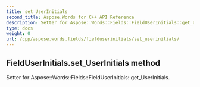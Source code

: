 ```yaml
---
title: set_UserInitials
second_title: Aspose.Words for C++ API Reference
description: Setter for Aspose::Words::Fields::FieldUserInitials::get_UserInitials. 
type: docs
weight: 0
url: /cpp/aspose.words.fields/fielduserinitials/set_userinitials/
---
```

## FieldUserInitials.set_UserInitials method


Setter for Aspose::Words::Fields::FieldUserInitials::get_UserInitials. 

